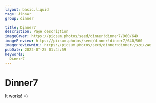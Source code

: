 ```yaml
---
layout: basic.liquid
tags: dinner
group: dinner

title: Dinner7
description: Page description
imageCover: https://picsum.photos/seed/dinner!dinner7/960/640
imagePreview: https://picsum.photos/seed/dinner!dinner7/640/560
imagePreviewMini: https://picsum.photos/seed/dinner!dinner7/320/240
pubDate: 2022-07-25 01:44:59
keywords:
- Dinner7
---
```


# Dinner7

It works! =)
